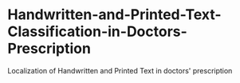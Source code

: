 # Handwritten-and-Printed-Text-Classification-in-Doctors-Prescription
Localization of Handwritten and Printed Text in doctors' prescription
